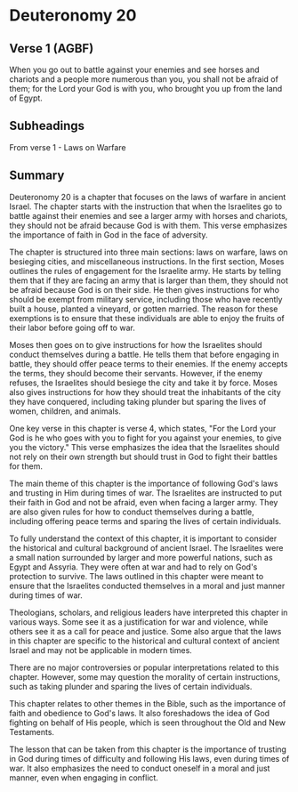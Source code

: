 # Deuteronomy 20

## Verse 1 (AGBF)

When you go out to battle against your enemies and see horses and chariots and a people more numerous than you, you shall not be afraid of them; for the Lord your God is with you, who brought you up from the land of Egypt.

## Subheadings

From verse 1 - Laws on Warfare

## Summary

Deuteronomy 20 is a chapter that focuses on the laws of warfare in ancient Israel. The chapter starts with the instruction that when the Israelites go to battle against their enemies and see a larger army with horses and chariots, they should not be afraid because God is with them. This verse emphasizes the importance of faith in God in the face of adversity.

The chapter is structured into three main sections: laws on warfare, laws on besieging cities, and miscellaneous instructions. In the first section, Moses outlines the rules of engagement for the Israelite army. He starts by telling them that if they are facing an army that is larger than them, they should not be afraid because God is on their side. He then gives instructions for who should be exempt from military service, including those who have recently built a house, planted a vineyard, or gotten married. The reason for these exemptions is to ensure that these individuals are able to enjoy the fruits of their labor before going off to war.

Moses then goes on to give instructions for how the Israelites should conduct themselves during a battle. He tells them that before engaging in battle, they should offer peace terms to their enemies. If the enemy accepts the terms, they should become their servants. However, if the enemy refuses, the Israelites should besiege the city and take it by force. Moses also gives instructions for how they should treat the inhabitants of the city they have conquered, including taking plunder but sparing the lives of women, children, and animals.

One key verse in this chapter is verse 4, which states, "For the Lord your God is he who goes with you to fight for you against your enemies, to give you the victory." This verse emphasizes the idea that the Israelites should not rely on their own strength but should trust in God to fight their battles for them.

The main theme of this chapter is the importance of following God's laws and trusting in Him during times of war. The Israelites are instructed to put their faith in God and not be afraid, even when facing a larger army. They are also given rules for how to conduct themselves during a battle, including offering peace terms and sparing the lives of certain individuals.

To fully understand the context of this chapter, it is important to consider the historical and cultural background of ancient Israel. The Israelites were a small nation surrounded by larger and more powerful nations, such as Egypt and Assyria. They were often at war and had to rely on God's protection to survive. The laws outlined in this chapter were meant to ensure that the Israelites conducted themselves in a moral and just manner during times of war.

Theologians, scholars, and religious leaders have interpreted this chapter in various ways. Some see it as a justification for war and violence, while others see it as a call for peace and justice. Some also argue that the laws in this chapter are specific to the historical and cultural context of ancient Israel and may not be applicable in modern times.

There are no major controversies or popular interpretations related to this chapter. However, some may question the morality of certain instructions, such as taking plunder and sparing the lives of certain individuals.

This chapter relates to other themes in the Bible, such as the importance of faith and obedience to God's laws. It also foreshadows the idea of God fighting on behalf of His people, which is seen throughout the Old and New Testaments.

The lesson that can be taken from this chapter is the importance of trusting in God during times of difficulty and following His laws, even during times of war. It also emphasizes the need to conduct oneself in a moral and just manner, even when engaging in conflict.